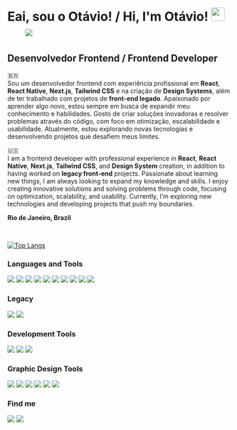 # Eai, sou o Otávio! / Hi, I'm Otávio! <img src="https://github.com/TheDudeThatCode/TheDudeThatCode/blob/master/Assets/powerup.gif" width="30" height="30"/> _&nbsp;_   _&nbsp;_ _&nbsp;_   _&nbsp;_ ![](https://komarev.com/ghpvc/?username=your-github-username&color=brightgreen)

## Desenvolvedor Frontend / Frontend Developer

🇧🇷 <br> 
Sou um desenvolvedor frontend com experiência profissional em **React**, **React Native**, **Next.js**, **Tailwind CSS** e na criação de **Design Systems**, além de ter trabalhado com projetos de **front-end legado**. Apaixonado por aprender algo novo, estou sempre em busca de expandir meu conhecimento e habilidades. Gosto de criar soluções inovadoras e resolver problemas através do código, com foco em otimização, escalabilidade e usabilidade. Atualmente, estou explorando novas tecnologias e desenvolvendo projetos que desafiem meus limites.

🇺🇸 <br> 
I am a frontend developer with professional experience in **React**, **React Native**, **Next.js**, **Tailwind CSS**, and **Design System** creation, in addition to having worked on **legacy front-end** projects. Passionate about learning new things, I am always looking to expand my knowledge and skills. I enjoy creating innovative solutions and solving problems through code, focusing on optimization, scalability, and usability. Currently, I’m exploring new technologies and developing projects that push my boundaries.


**Rio de Janeiro, Brazil**

<br> 

[![Top Langs](https://github-readme-stats.vercel.app/api/top-langs/?username=oabarreto&layout=compact&theme=apprentice)](https://github.com/anuraghazra/github-readme-stats)


### Languages and Tools
![](https://img.shields.io/badge/React-20232A?style=for-the-badge&logo=react&logoColor=61DAFB)
![](https://img.shields.io/badge/React_Native-20232A?style=for-the-badge&logo=react&logoColor=61DAFB)
![](https://img.shields.io/badge/next.js-000000?style=for-the-badge&logo=nextdotjs&logoColor=white)
![](https://img.shields.io/badge/typescript-%23007ACC.svg?style=for-the-badge&logo=typescript&logoColor=white)
![](https://img.shields.io/badge/JavaScript-323330?style=for-the-badge&logo=javascript&logoColor=F7DF1E)
![](https://img.shields.io/badge/Tailwind_CSS-38B2AC?style=for-the-badge&logo=tailwind-css&logoColor=white)
![](https://img.shields.io/badge/styled--components-DB7093?style=for-the-badge&logo=styled-components&logoColor=white)
![](https://img.shields.io/badge/SASS-hotpink.svg?style=for-the-badge&logo=SASS&logoColor=white)
![](https://img.shields.io/badge/CSS3-1572B6?style=for-the-badge&logo=css3&logoColor=white)
![](https://img.shields.io/badge/HTML5-E34F26?style=for-the-badge&logo=html5&logoColor=white)

### Legacy

![](https://img.shields.io/badge/jQuery-0769AD?style=for-the-badge&logo=jquery&logoColor=white)
![](https://img.shields.io/badge/Bootstrap-563D7C?style=for-the-badge&logo=bootstrap&logoColor=white)


### Development Tools

![](https://img.shields.io/badge/Visual_Studio_Code-0078D4?style=for-the-badge&logo=visual%20studio%20code&logoColor=white)
![](https://img.shields.io/badge/GIT-E44C30?style=for-the-badge&logo=git&logoColor=white)
![](https://img.shields.io/badge/Hyper-000000?style=for-the-badge&logo=hyper&logoColor=white)

### Graphic Design Tools

![](https://img.shields.io/badge/Figma-F24E1E?style=for-the-badge&logo=figma&logoColor=white)
![](https://img.shields.io/badge/blender-%23F5792A.svg?style=for-the-badge&logo=blender&logoColor=white)
![](https://img.shields.io/badge/Adobe%20Photoshop-31A8FF?style=for-the-badge&logo=Adobe%20Photoshop&logoColor=black)
![](https://img.shields.io/badge/Adobe%20Illustrator-FF9A00?style=for-the-badge&logo=adobe%20illustrator&logoColor=white)
![](https://img.shields.io/badge/gimp-5C5543?style=for-the-badge&logo=gimp&logoColor=white)
![](https://img.shields.io/badge/Canva-%2300C4CC.svg?&style=for-the-badge&logo=Canva&logoColor=white)



### Find me

<div>
<a href = "mailto:oabarret@gmail.com"><img src="https://img.shields.io/badge/Gmail-D14836?style=for-the-badge&logo=gmail&logoColor=white" target="_blank"></a>   
<a href="https://www.linkedin.com/in/oabarreto" target="_blank"><img src="https://img.shields.io/badge/-LinkedIn-%230077B5?style=for-the-badge&logo=linkedin&logoColor=white" target="_blank"></a>   
</div>
